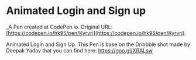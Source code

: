 # Animated Login and Sign up
 _A Pen created at CodePen.io. Original URL: [https://codepen.io/hk95/pen/Kyrvrj](https://codepen.io/hk95/pen/Kyrvrj).

 Animated Login and Sign Up.
This Pen is base on the Dribbble shot made by Deepak Yadav that you can find here: https://goo.gl/XRALsw